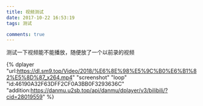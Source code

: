 ```yaml
---
title: 视频测试
date: 2017-10-22 16:53:19
tags: 测试

comments: true
---
```


测试一下视频能不能播放，随便放了一个以前录的视频

<!-- more -->

{% dplayer "url:https://dl.sm9.top/Video/2018/%E6%8E%98%E5%9C%B0%E6%B1%82%E5%8D%87_x264.mp4" "screenshot" "loop" "id:46190A32F63DFF2CF0A3BB0F3293636C" "addition:https://danmu.u2sb.top/api/danmu/dplayer/v3/bilibili/?cid=28019559" %} 
